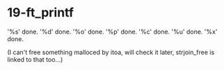 # 19-ft_printf


'%s' done.
'%d' done.
'%o' done.
'%p' done.
'%c' done.
'%u' done.
'%x' done.

(I can't free something malloced by itoa, will check it later, strjoin_free is
linked to that too...)
